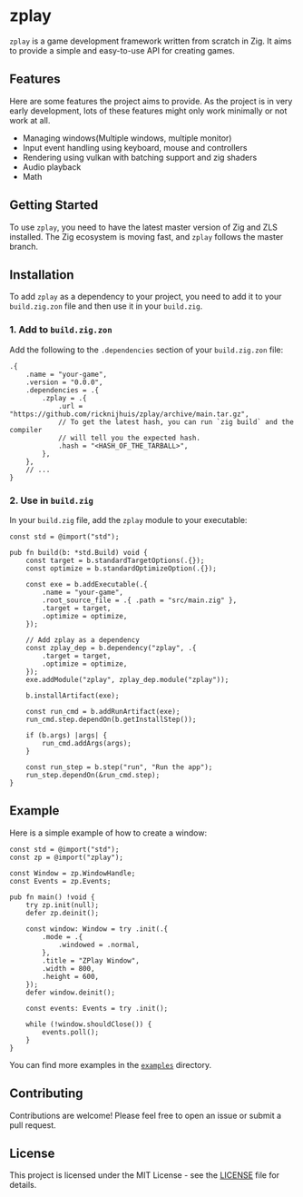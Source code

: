 # zplay

`zplay` is a game development framework written from scratch in Zig. It aims to provide a simple and easy-to-use API for creating games.

## Features
Here are some features the project aims to provide. As the project is in very early development, lots of these features
might only work minimally or not work at all.
*   Managing windows(Multiple windows, multiple monitor)
*   Input event handling using keyboard, mouse and controllers
*   Rendering using vulkan with batching support and zig shaders
*   Audio playback
*   Math

## Getting Started

To use `zplay`, you need to have the latest master version of Zig and ZLS installed. The Zig ecosystem is moving fast, and `zplay` follows the master branch.

## Installation

To add `zplay` as a dependency to your project, you need to add it to your `build.zig.zon` file and then use it in your `build.zig`.

### 1. Add to `build.zig.zon`

Add the following to the `.dependencies` section of your `build.zig.zon` file:

```zon
.{
    .name = "your-game",
    .version = "0.0.0",
    .dependencies = .{
        .zplay = .{
            .url = "https://github.com/ricknijhuis/zplay/archive/main.tar.gz",
            // To get the latest hash, you can run `zig build` and the compiler
            // will tell you the expected hash.
            .hash = "<HASH_OF_THE_TARBALL>",
        },
    },
    // ...
}
```

### 2. Use in `build.zig`

In your `build.zig` file, add the `zplay` module to your executable:

```zig
const std = @import("std");

pub fn build(b: *std.Build) void {
    const target = b.standardTargetOptions(.{});
    const optimize = b.standardOptimizeOption(.{});

    const exe = b.addExecutable(.{
        .name = "your-game",
        .root_source_file = .{ .path = "src/main.zig" },
        .target = target,
        .optimize = optimize,
    });

    // Add zplay as a dependency
    const zplay_dep = b.dependency("zplay", .{
        .target = target,
        .optimize = optimize,
    });
    exe.addModule("zplay", zplay_dep.module("zplay"));

    b.installArtifact(exe);

    const run_cmd = b.addRunArtifact(exe);
    run_cmd.step.dependOn(b.getInstallStep());

    if (b.args) |args| {
        run_cmd.addArgs(args);
    }

    const run_step = b.step("run", "Run the app");
    run_step.dependOn(&run_cmd.step);
}
```

## Example

Here is a simple example of how to create a window:

```zig
const std = @import("std");
const zp = @import("zplay");

const Window = zp.WindowHandle;
const Events = zp.Events;

pub fn main() !void {
    try zp.init(null);
    defer zp.deinit();

    const window: Window = try .init(.{
        .mode = .{
            .windowed = .normal,
        },
        .title = "ZPlay Window",
        .width = 800,
        .height = 600,
    });
    defer window.deinit();

    const events: Events = try .init();

    while (!window.shouldClose()) {
        events.poll();
    }
}
```

You can find more examples in the [`examples`](https://github.com/ricknijhuis/zplay/tree/main/examples) directory.

## Contributing

Contributions are welcome! Please feel free to open an issue or submit a pull request.

## License

This project is licensed under the MIT License - see the [LICENSE](LICENSE) file for details.
